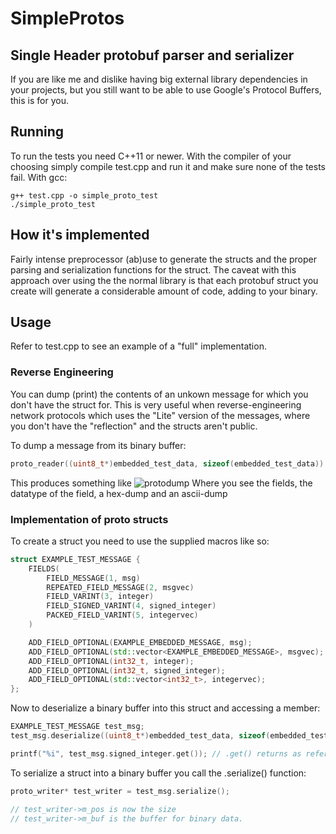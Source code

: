 # SimpleProtos
## Single Header protobuf parser and serializer
If you are like me and dislike having big external library dependencies in your projects, but you still want to be able to use Google's Protocol Buffers, this is for you. 

## Running
To run the tests you need C++11 or newer. With the compiler of your choosing simply compile test.cpp and run it and make sure none of the tests fail.
With gcc:
```
g++ test.cpp -o simple_proto_test
./simple_proto_test
```

## How it's implemented
Fairly intense preprocessor (ab)use to generate the structs and the proper parsing and serialization functions for the struct. 
The caveat with this approach over using the the normal library is that each protobuf struct you create will generate a considerable amount of code, adding to your binary.

## Usage
Refer to test.cpp to see an example of a "full" implementation.

### Reverse Engineering
You can dump (print) the contents of an unkown message for which you don't have the struct for. This is very useful when reverse-engineering network protocols which uses the "Lite" version of the messages, where you don't have the "reflection" and the structs aren't public.

To dump a message from its binary buffer:
```c++
proto_reader((uint8_t*)embedded_test_data, sizeof(embedded_test_data)).print();
```
This produces something like
![protodump](https://i.imgur.com/ktBuC26.png)
Where you see the fields, the datatype of the field, a hex-dump and an ascii-dump

### Implementation of proto structs
To create a struct you need to use the supplied macros like so:
```c++
struct EXAMPLE_TEST_MESSAGE {
    FIELDS(
        FIELD_MESSAGE(1, msg)
        REPEATED_FIELD_MESSAGE(2, msgvec)
        FIELD_VARINT(3, integer)
        FIELD_SIGNED_VARINT(4, signed_integer)
        PACKED_FIELD_VARINT(5, integervec)
    )

    ADD_FIELD_OPTIONAL(EXAMPLE_EMBEDDED_MESSAGE, msg);
    ADD_FIELD_OPTIONAL(std::vector<EXAMPLE_EMBEDDED_MESSAGE>, msgvec);
    ADD_FIELD_OPTIONAL(int32_t, integer);
    ADD_FIELD_OPTIONAL(int32_t, signed_integer);
    ADD_FIELD_OPTIONAL(std::vector<int32_t>, integervec);
};
```
Now to deserialize a binary buffer into this struct and accessing a member:
```c++
EXAMPLE_TEST_MESSAGE test_msg;
test_msg.deserialize((uint8_t*)embedded_test_data, sizeof(embedded_test_data))

printf("%i", test_msg.signed_integer.get()); // .get() returns as reference, so it is Read/Write with a = operator
```

To serialize a struct into a binary buffer you call the .serialize() function:
```c++
proto_writer* test_writer = test_msg.serialize();

// test_writer->m_pos is now the size
// test_writer->m_buf is the buffer for binary data.
```

